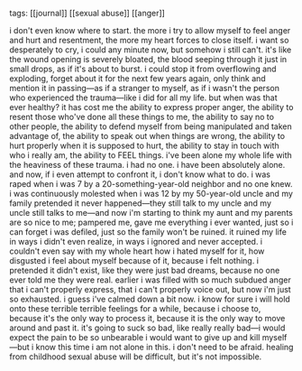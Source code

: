 tags: [[journal]] [[sexual abuse]] [[anger]] 

i don't even know where to start. the more i try to allow myself to feel anger and hurt and resentment, the more my heart forces to close itself. i want so desperately to cry, i could any minute now, but somehow i still can't. it's like the wound opening is severely bloated, the blood seeping through it just in small drops, as if it's about to burst. i could stop it from overflowing and exploding, forget about it for the next few years again, only think and mention it in passing—as if a stranger to myself, as if i wasn't the person who experienced the trauma—like i did for all my life. but when was that ever healthy? it has cost me the ability to express proper anger, the ability to resent those who've done all these things to me, the ability to say no to other people, the ability to defend myself from being manipulated and taken advantage of, the ability to speak out when things are wrong, the ability to hurt properly when it is supposed to hurt, the ability to stay in touch with who i really am, the ability to FEEL things. i've been alone my whole life with the heaviness of these trauma. i had no one. i have been absolutely alone. and now, if i even attempt to confront it, i don't know what to do. i was raped when i was 7 by a 20-something-year-old neighbor and no one knew. i was continuously molested when i was 12 by my 50-year-old uncle and my family pretended it never happened—they still talk to my uncle and my uncle still talks to me—and now i'm starting to think my aunt and my parents are so nice to me; pampered me, gave me everything i ever wanted, just so i can forget i was defiled, just so the family won't be ruined. it ruined my life in ways i didn't even realize, in ways i ignored and never accepted. i couldn't even say with my whole heart how i hated myself for it, how disgusted i feel about myself because of it, because i felt nothing. i pretended it didn't exist, like they were just bad dreams, because no one ever told me they were real. earlier i was filled with so much subdued anger that i can't properly express, that i can't properly voice out, but now i'm just so exhausted. i guess i've calmed down a bit now. i know for sure i will hold onto these terrible terrible feelings for a while, because i choose to, because it's the only way to process it, because it is the only way to move around and past it. it's going to suck so bad, like really really bad—i would expect the pain to be so unbearable i would want to give up and kill myself—but i know this time i am not alone in this. i don't need to be afraid. healing from childhood sexual abuse will be difficult, but it's not impossible.